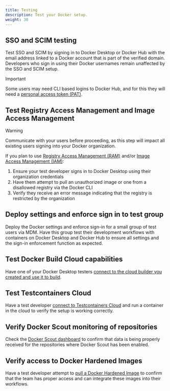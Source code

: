 ```yaml
---
title: Testing
description: Test your Docker setup.
weight: 30
---
```


## SSO and SCIM testing

Test SSO and SCIM by signing in to Docker Desktop or Docker Hub with the email
address linked to a Docker account that is part of the verified domain.
Developers who sign in using their Docker usernames remain unaffected by the
SSO and SCIM setup.

> [!IMPORTANT]
>
> Some users may need CLI based logins to Docker Hub, and for this they will
> need a [personal access token (PAT)](/manuals/security/access-tokens.md).

## Test Registry Access Management and Image Access Management

> [!WARNING]
>
> Communicate with your users before proceeding, as this step will impact all
> existing users signing into your Docker organization.

If you plan to use [Registry Access Management (RAM)](/manuals/enterprise/security/hardened-desktop/registry-access-management.md) and/or [Image Access Management (IAM)](/manuals/enterprise/security/hardened-desktop/image-access-management.md):

1. Ensure your test developer signs in to Docker Desktop using their
   organization credentials
2. Have them attempt to pull an unauthorized image or one from a disallowed
   registry via the Docker CLI
3. Verify they receive an error message indicating that the registry is
   restricted by the organization

## Deploy settings and enforce sign in to test group

Deploy the Docker settings and enforce sign-in for a small group of test users
via MDM. Have this group test their development workflows with containers on
Docker Desktop and Docker Hub to ensure all settings and the sign-in enforcement
function as expected.

## Test Docker Build Cloud capabilities

Have one of your Docker Desktop testers [connect to the cloud builder you created and use it to build](/manuals/build-cloud/usage.md).

## Test Testcontainers Cloud

Have a test developer [connect to Testcontainers Cloud](https://testcontainers.com/cloud/docs/#getting-started) and run a container in
the cloud to verify the setup is working correctly.

## Verify Docker Scout monitoring of repositories

Check the [Docker Scout dashboard](https://scout.docker.com/) to confirm that
data is being properly received for the repositories where Docker Scout has
been enabled.

## Verify access to Docker Hardened Images

Have a test developer attempt to [pull a Docker Hardened Image](/manuals/dhi/get-started.md) to confirm that
the team has proper access and can integrate these images into their workflows.
